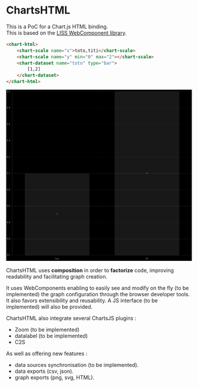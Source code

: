 # ChartsHTML

This is a PoC for a Chart.js HTML binding.<br/>
This is based on the [LISS WebComponent library](https://github.com/denis-migdal/LISS).

```html
<chart-html>
    <chart-scale name="x">toto,titi</chart-scale>
    <chart-scale name="y" min="0" max="2"></chart-scale>
    <chart-dataset name="toto" type="bar">
        [1,2]
    </chart-dataset> 
</chart-html>
```

<center>
    <img src='./doc/img/example.png' />
</center>

ChartsHTML uses **composition** in order to **factorize** code, improving readability and facilitating graph creation.

It uses WebComponents enabling to easily see and modify on the fly (to be implemented) the graph configuration through the browser developer tools. It also favors extensibility and reusability. A JS interface (to be implemented) will also be provided.

ChartsHTML also integrate several ChartsJS plugins :
- Zoom (to be implemented)
- datalabel (to be implemented)
- C2S

As well as offering new features :
- data sources synchronisation (to be implemented).
- data exports (csv, json).
- graph exports (png, svg, HTML).